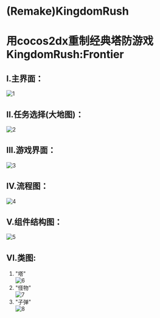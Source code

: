 # (Remake)KingdomRush
用cocos2dx重制经典塔防游戏KingdomRush:Frontier<br>
=====

I.主界面：<br>
----
![1](https://github.com/marcush1022/RemakeKingdomRush/blob/master/main.PNG)

II.任务选择(大地图)：<br>
----
![2](https://github.com/marcush1022/RemakeKingdomRush/blob/master/2.PNG)


III.游戏界面：<br>
----
![3](https://github.com/marcush1022/RemakeKingdomRush/blob/master/23.PNG)

IV.流程图：<br>
----
![4](https://github.com/marcush1022/RemakeKingdomRush/blob/master/L1.PNG)

V.组件结构图：<br>
----
![5](https://github.com/marcush1022/RemakeKingdomRush/blob/master/Z1.PNG)

VI.类图: <br>
----
1. "塔" <br>
![6](https://github.com/marcush1022/RemakeKingdomRush/blob/master/Tower.png)
2. "怪物" <br>
![7](https://github.com/marcush1022/RemakeKingdomRush/blob/master/Monster%20(1).png)
3. "子弹" <br>
![8](https://github.com/marcush1022/RemakeKingdomRush/blob/master/Bullet%20(1).png)
